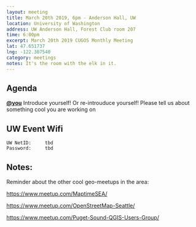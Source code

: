 ```yaml
---
layout: meeting
title: March 20th 2019, 6pm - Anderson Hall, UW
location: University of Washington
address: UW Anderson Hall, Forest Club room 207
time: 6:00pm
excerpt: March 20th 2019 CUGOS Monthly Meeting
lat: 47.651737
lng: -122.307540
category: meetings
notes: It's the room with the elk in it.
---
```



## Agenda

**[@you](http://cugos.org/people/)** Introduce yourself! Or re-introuduce yourself! Please tell us about something cool you are working on

## UW Event Wifi

```
UW NetID:     tbd
Password:     tbd
```

## Notes: 
Reminder about the other cool geo-meetups in the area:

https://www.meetup.com/MaptimeSEA/

https://www.meetup.com/OpenStreetMap-Seattle/

https://www.meetup.com/Puget-Sound-QGIS-Users-Group/
